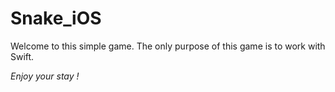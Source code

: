 # Snake_iOS

Welcome to this simple game. The only purpose of this game is to work with Swift.

*Enjoy your stay !*
